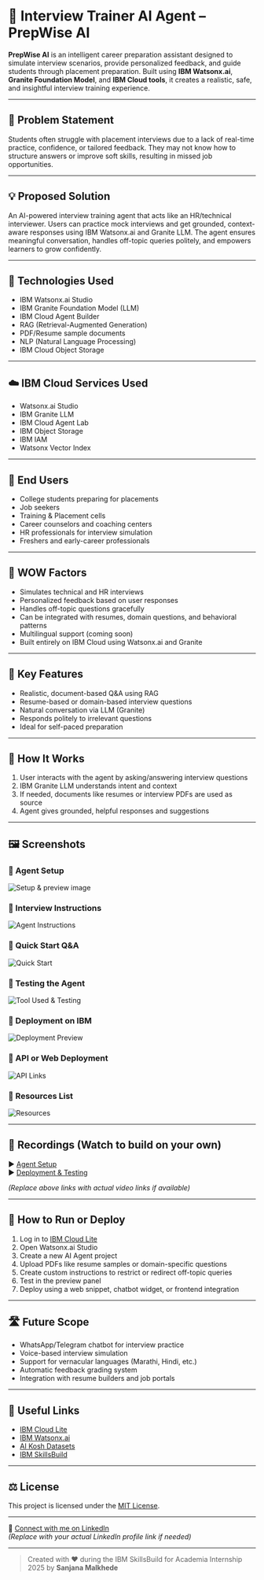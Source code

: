 # 💬 Interview Trainer AI Agent – PrepWise AI

**PrepWise AI** is an intelligent career preparation assistant designed to simulate interview scenarios, provide personalized feedback, and guide students through placement preparation. Built using **IBM Watsonx.ai**, **Granite Foundation Model**, and **IBM Cloud tools**, it creates a realistic, safe, and insightful interview training experience.

---

## 🧩 Problem Statement

Students often struggle with placement interviews due to a lack of real-time practice, confidence, or tailored feedback. They may not know how to structure answers or improve soft skills, resulting in missed job opportunities.

---

## 💡 Proposed Solution

An AI-powered interview training agent that acts like an HR/technical interviewer. Users can practice mock interviews and get grounded, context-aware responses using IBM Watsonx.ai and Granite LLM. The agent ensures meaningful conversation, handles off-topic queries politely, and empowers learners to grow confidently.

---

## 🧠 Technologies Used

- IBM Watsonx.ai Studio  
- IBM Granite Foundation Model (LLM)  
- IBM Cloud Agent Builder  
- RAG (Retrieval-Augmented Generation)  
- PDF/Resume sample documents  
- NLP (Natural Language Processing)  
- IBM Cloud Object Storage  

---

## ☁️ IBM Cloud Services Used

- Watsonx.ai Studio  
- IBM Granite LLM  
- IBM Cloud Agent Lab  
- IBM Object Storage  
- IBM IAM  
- Watsonx Vector Index  

---

## 👥 End Users

- College students preparing for placements  
- Job seekers  
- Training & Placement cells  
- Career counselors and coaching centers  
- HR professionals for interview simulation  
- Freshers and early-career professionals  

---

## 🌟 WOW Factors

- Simulates technical and HR interviews  
- Personalized feedback based on user responses  
- Handles off-topic questions gracefully  
- Can be integrated with resumes, domain questions, and behavioral patterns  
- Multilingual support (coming soon)  
- Built entirely on IBM Cloud using Watsonx.ai and Granite  

---

## 🧪 Key Features

- Realistic, document-based Q&A using RAG  
- Resume-based or domain-based interview questions  
- Natural conversation via LLM (Granite)  
- Responds politely to irrelevant questions  
- Ideal for self-paced preparation  

---

## 🚀 How It Works

1. User interacts with the agent by asking/answering interview questions  
2. IBM Granite LLM understands intent and context  
3. If needed, documents like resumes or interview PDFs are used as source  
4. Agent gives grounded, helpful responses and suggestions  

---

## 🖼️ Screenshots  
### 🔹 Agent Setup
![Setup & preview image](setup.jpg)  
### 🔹 Interview Instructions  
![Agent Instructions](agent_instructions.jpg)  
### 🔹 Quick Start Q&A  
![Quick Start](quick_start_questions.jpg)  
### 🔹 Testing the Agent  
![Tool Used & Testing](testing.jpg)  
### 🔹 Deployment on IBM  
![Deployment Preview](deployed.jpg)  
### 🔹 API or Web Deployment  
![API Links](links.jpg)  
### 🔹 Resources List  
![Resources](resourses_list.jpg)

---

## 🎥 Recordings (Watch to build on your own)

▶️ [Agent Setup](https://youtu.be/example-link)  
▶️ [Deployment & Testing](https://youtu.be/example-link)

*(Replace above links with actual video links if available)*

---

## 📌 How to Run or Deploy

1. Log in to [IBM Cloud Lite](https://cloud.ibm.com)  
2. Open Watsonx.ai Studio  
3. Create a new AI Agent project  
4. Upload PDFs like resume samples or domain-specific questions  
5. Create custom instructions to restrict or redirect off-topic queries  
6. Test in the preview panel  
7. Deploy using a web snippet, chatbot widget, or frontend integration  

---

## 🛣️ Future Scope

- WhatsApp/Telegram chatbot for interview practice  
- Voice-based interview simulation  
- Support for vernacular languages (Marathi, Hindi, etc.)  
- Automatic feedback grading system  
- Integration with resume builders and job portals  

---

## 🔗 Useful Links

- [IBM Cloud Lite](https://cloud.ibm.com/registration)  
- [IBM Watsonx.ai](https://www.ibm.com/products/watsonx-ai)  
- [AI Kosh Datasets](https://ai-ksdm.in)  
- [IBM SkillsBuild](https://skillsbuild.org)

---

## ⚖️ License

This project is licensed under the [MIT License](LICENSE).

---

🔗 [Connect with me on LinkedIn](https://www.linkedin.com/in/sanjana-malkhede)  
*(Replace with your actual LinkedIn profile link if needed)*

---

> Created with ❤️ during the IBM SkillsBuild for Academia Internship 2025 by **Sanjana Malkhede**

